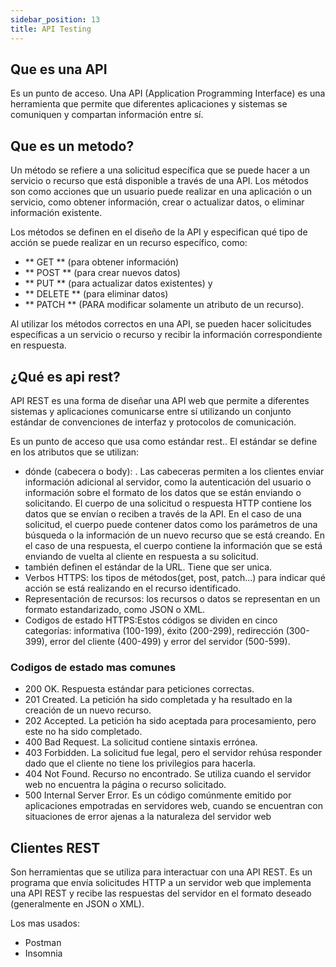 ```yaml
---
sidebar_position: 13
title: API Testing
---
```


## Que es una API
Es un punto de acceso. Una API (Application Programming Interface) es una herramienta que permite que diferentes aplicaciones y sistemas se comuniquen y compartan información entre sí. 

## Que es un metodo?
Un método se refiere a una solicitud específica que se puede hacer a un servicio o recurso que está disponible a través de una API. Los métodos son como acciones que un usuario puede realizar en una aplicación o un servicio, como obtener información, crear o actualizar datos, o eliminar información existente.

Los métodos se definen en el diseño de la API y especifican qué tipo de acción se puede realizar en un recurso específico, como:
-  ** GET ** (para obtener información)
-  ** POST ** (para crear nuevos datos)
- ** PUT ** (para actualizar datos existentes) y
- ** DELETE ** (para eliminar datos)
- ** PATCH ** (PARA modificar solamente un atributo de un recurso).

Al utilizar los métodos correctos en una API, se pueden hacer solicitudes específicas a un servicio o recurso y recibir la información correspondiente en respuesta.


## ¿Qué es api rest?
API REST es una forma de diseñar una API web que permite a diferentes sistemas y aplicaciones comunicarse entre sí utilizando un conjunto estándar de convenciones de interfaz y protocolos de comunicación.

Es un punto de acceso que usa como estándar rest.. El estándar se define en los atributos que se utilizan:
- dónde (cabecera o body): . Las cabeceras permiten a los clientes enviar información adicional al servidor, como la autenticación del usuario o información sobre el formato de los datos que se están enviando o solicitando. El cuerpo de una solicitud o respuesta HTTP contiene los datos que se envían o reciben a través de la API. En el caso de una solicitud, el cuerpo puede contener datos como los parámetros de una búsqueda o la información de un nuevo recurso que se está creando. En el caso de una respuesta, el cuerpo contiene la información que se está enviando de vuelta al cliente en respuesta a su solicitud.
- también definen el estándar de la URL. Tiene que ser unica. 
- Verbos HTTPS: los tipos de métodos(get, post, patch…) para indicar qué acción se está realizando en el recurso identificado.
- Representación de recursos: los recursos o datos se representan en un formato estandarizado, como JSON o XML.
- Codigos de estado HTTPS:Estos códigos se dividen en cinco categorías: informativa (100-199), éxito (200-299), redirección (300-399), error del cliente (400-499) y error del servidor (500-599).

### Codigos de estado mas comunes

- 200 OK. Respuesta estándar para peticiones correctas.
- 201 Created. La petición ha sido completada y ha resultado en la creación de un nuevo recurso.
- 202 Accepted. La petición ha sido aceptada para procesamiento, pero este no ha sido completado.
- 400 Bad Request. La solicitud contiene sintaxis errónea.
- 403 Forbidden. La solicitud fue legal, pero el servidor rehúsa responder dado que el cliente no tiene los privilegios para hacerla.
- 404 Not Found. Recurso no encontrado. Se utiliza cuando el servidor web no encuentra la página o recurso solicitado.
- 500 Internal Server Error. Es un código comúnmente emitido por aplicaciones empotradas en servidores web, cuando se encuentran con situaciones de error ajenas a la naturaleza del servidor web


## Clientes REST
Son herramientas que se utiliza para interactuar con una API REST. Es un programa que envía solicitudes HTTP a un servidor web que implementa una API REST y recibe las respuestas del servidor en el formato deseado (generalmente en JSON o XML).

Los mas usados:
- Postman
- Insomnia


